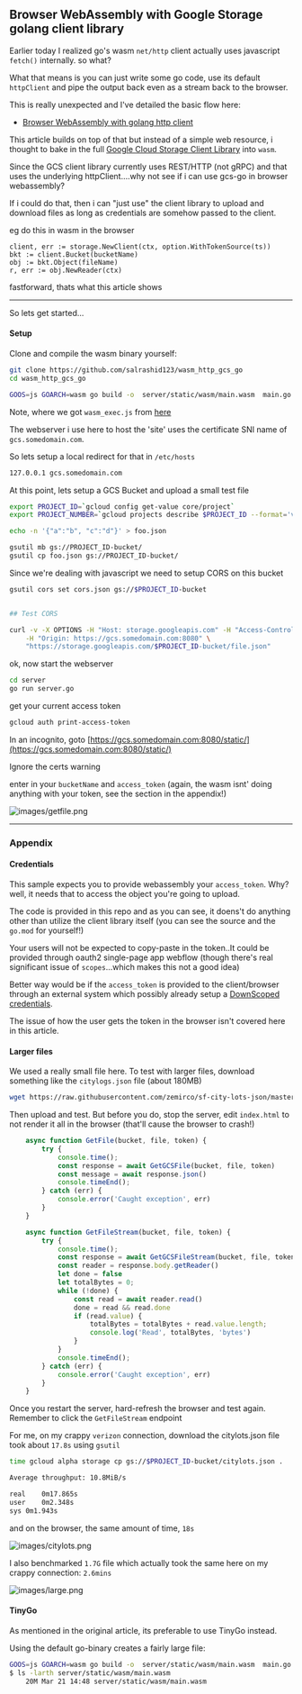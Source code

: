 
## Browser WebAssembly with Google Storage golang client library

Earlier today I realized go's wasm `net/http` client actually uses javascript `fetch()` internally. so what?

What that means is you can just write some go code, use its default `httpClient` and pipe the output back even as a stream back to the browser.

This is really unexpected and I've detailed the basic flow here:

* [Browser WebAssembly with golang http client](https://blog.salrashid.dev/articles/2022/wasm_http_go/)

This article builds on top of that but instead of a simple web resource, i thought to bake in the full [Google Cloud Storage Client Library](https://cloud.google.com/storage/docs/reference/libraries#client-libraries-install-go) into `wasm`.

Since the GCS client library currently uses REST/HTTP (not gRPC) and that uses the underlying httpClient....why not see if i can use gcs-go in browser webassembly?

If i could do that, then i can "just use" the client library to upload and download files as long as credentials are somehow passed to the client.

eg do this in wasm in the browser

```golang
client, err := storage.NewClient(ctx, option.WithTokenSource(ts))
bkt := client.Bucket(bucketName)
obj := bkt.Object(fileName)
r, err := obj.NewReader(ctx)
```

fastforward, thats what this article shows

---

So lets get started...

#### Setup

Clone and compile the wasm binary yourself:

```bash
git clone https://github.com/salrashid123/wasm_http_gcs_go
cd wasm_http_gcs_go

GOOS=js GOARCH=wasm go build -o  server/static/wasm/main.wasm  main.go
```

Note, where we got `wasm_exec.js` from [here](https://raw.githubusercontent.com/golang/go/refs/tags/go1.21.0/misc/wasm/wasm_exec.js)

The webserver i use here to host the 'site' uses the certificate SNI name of `gcs.somedomain.com`.

So lets setup a local redirect for that in `/etc/hosts`

```bash
127.0.0.1 gcs.somedomain.com
```

At this point, lets setup a GCS Bucket and upload a small test file

```bash
export PROJECT_ID=`gcloud config get-value core/project`
export PROJECT_NUMBER=`gcloud projects describe $PROJECT_ID --format='value(projectNumber)'`

echo -n '{"a":"b", "c":"d"}' > foo.json

gsutil mb gs://PROJECT_ID-bucket/
gsutil cp foo.json gs://PROJECT_ID-bucket/
```

Since we're dealing with javascript we need to setup CORS on this bucket

```bash
gsutil cors set cors.json gs://$PROJECT_ID-bucket


## Test CORS

curl -v -X OPTIONS -H "Host: storage.googleapis.com" -H "Access-Control-Request-Method: GET" \
    -H "Origin: https://gcs.somedomain.com:8080" \
    "https://storage.googleapis.com/$PROJECT_ID-bucket/file.json"
```

ok, now start the webserver

```bash
cd server
go run server.go
```

get your current access token

```bash
gcloud auth print-access-token
```

In an incognito, goto [https://gcs.somedomain.com:8080/static/](https://gcs.somedomain.com:8080/static/)

Ignore the certs warning

enter in your `bucketName` and `access_token` (again, the wasm isnt' doing anything with your token, see the section in the appendix!)

![images/getfile.png](images/getfile.png)

---

### Appendix

#### Credentials

This sample expects you to provide webassembly your `access_token`.  Why?  well, it needs that to access the object you're going to upload.  

The code is provided in this repo and as you can see, it doens't do anything other than utilize the client library itself (you can see the source and the `go.mod` for yourself!)

Your users will not be expected to copy-paste in the token..It could be provided through oauth2 single-page app webflow (though there's real significant issue of `scopes`...which makes this not a good idea)

Better way would be if the `access_token` is provided to the client/browser through an external system which possibly already setup a [DownScoped credentials](https://cloud.google.com/iam/docs/downscoping-short-lived-credentials).

The issue of how the user gets the token in the browser isn't covered here in this article. 


#### Larger files

We used a really small file here.  To test with larger files, download something like the `citylogs.json` file (about 180MB)


```bash
wget https://raw.githubusercontent.com/zemirco/sf-city-lots-json/master/citylots.json
```

Then upload and test.  But before you do, stop the server, edit `index.html` to not render it all in the browser (that'll cause the browser to crash!)

```javascript
	async function GetFile(bucket, file, token) {
		try {
			console.time();
			const response = await GetGCSFile(bucket, file, token)
			const message = await response.json()
			console.timeEnd();
		} catch (err) {
			console.error('Caught exception', err)
		}
	}

	async function GetFileStream(bucket, file, token) {
		try {
			console.time();
			const response = await GetGCSFileStream(bucket, file, token)
			const reader = response.body.getReader()
			let done = false
			let totalBytes = 0;
			while (!done) {
				const read = await reader.read()
				done = read && read.done
				if (read.value) {
					totalBytes = totalBytes + read.value.length;
					console.log('Read', totalBytes, 'bytes')
				}
			}
			console.timeEnd();
		} catch (err) {
			console.error('Caught exception', err)
		}
	}
```

Once you restart the server, hard-refresh the browser and test again.  Remember to click  the `GetFileStream` endpoint

For me, on my crappy `verizon` connection, download the citylots.json file took about `17.8s` using `gsutil`

```bash
time gcloud alpha storage cp gs://$PROJECT_ID-bucket/citylots.json .

Average throughput: 10.8MiB/s

real	0m17.865s
user	0m2.348s
sys	0m1.943s
```

and on the browser, the same amount of time, `18s`

![images/citylots.png](images/citylots.png)

I also benchmarked `1.7G` file which actually took the same here on my crappy connection: `2.6mins`

![images/large.png](images/large.png)


#### TinyGo

As mentioned in the original article, its preferable to use TinyGo instead.

Using the default go-binary creates a fairly large file:


```bash
GOOS=js GOARCH=wasm go build -o  server/static/wasm/main.wasm  main.go
$ ls -larth server/static/wasm/main.wasm 
    20M Mar 21 14:48 server/static/wasm/main.wasm
```